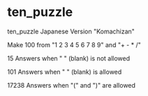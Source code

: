 # ten_puzzle
ten_puzzle Japanese Version "Komachizan"

Make 100 from "1 2 3 4 5 6 7 8 9" and "+ - * /"

15 Answers when " " (blank) is not allowed

101 Answers when " " (blank) is allowed

17238 Answers when "(" and ")" are allowed
